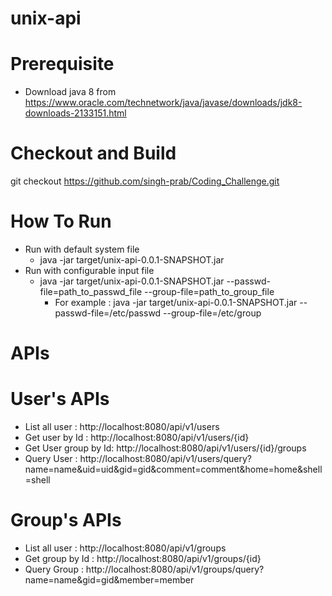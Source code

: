 # unix-api
# Prerequisite
  - Download java 8 from https://www.oracle.com/technetwork/java/javase/downloads/jdk8-downloads-2133151.html
# Checkout and Build
git checkout https://github.com/singh-prab/Coding_Challenge.git
# How To Run
  - Run with default system file
    - java -jar target/unix-api-0.0.1-SNAPSHOT.jar
  - Run with configurable input file
    - java -jar target/unix-api-0.0.1-SNAPSHOT.jar --passwd-file=path_to_passwd_file --group-file=path_to_group_file
      - For example : java -jar target/unix-api-0.0.1-SNAPSHOT.jar --passwd-file=/etc/passwd --group-file=/etc/group
# APIs
  # User's APIs
  - List all user : http://localhost:8080/api/v1/users
  - Get user by Id : http://localhost:8080/api/v1/users/{id}
  - Get User group by Id: http://localhost:8080/api/v1/users/{id}/groups
  - Query User : http://localhost:8080/api/v1/users/query?name=name&uid=uid&gid=gid&comment=comment&home=home&shell=shell
  # Group's APIs
   - List all user : http://localhost:8080/api/v1/groups
   - Get group by Id : http://localhost:8080/api/v1/groups/{id}
   - Query Group : http://localhost:8080/api/v1/groups/query?name=name&gid=gid&member=member
